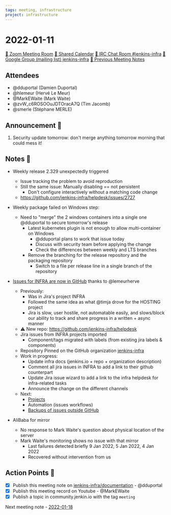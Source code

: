 ```yaml
---
tags: meeting, infrastructure
project: infrastructure
---
```

<!-- markdownlint-disable MD026-->


# 2022-01-11

[:movie_camera: Zoom Meeting Room](https://zoom.us/j/92454301214?pwd=aEVoUi9EanpaakN3L1ZxRlpDQk5Ddz09)
[:calendar: Shared Calendar](https://jenkins.io/event-calendar/)
[:speech_balloon: IRC Chat Room #jenkins-infra](https://jenkins.io/chat/#jenkins-infra)
[:email: Google Group (mailing list) jenkins-infra](https://groups.google.com/g/jenkins-infra)
[🧠 Previous Meeting Notes](https://github.com/jenkins-infra/documentation/blob/main/meetings/2022-01-04.md)

## Attendees

* @dduportal (Damien Duportal)
* @hlemeur (Hervé Le Meur)
* @MarkEWaite (Mark Waite)
* @zvW_c6ROSOOuJDTOracA7Q (Tim Jacomb)
* @smerle (Stéphane MERLE)

## Announcement :loudspeaker:

1. Security update tomorrow: don't merge anything tomorrow morning that could mess it!


## Notes :book:

* Weekly release 2.329 unexpectedly triggered
  * Issue tracking the problem to avoid reproduction
  * Still the same issue: Manually disabling == not persistent
      * Don't configure interactively without a matching code change
  * https://github.com/jenkins-infra/helpdesk/issues/2727

* Weekly package failed on Windows step:
  * Need to "merge" the 2 windows containers into a single one @dduportal to secure tomorrow's release
      * Latest kubernetes plugin is not enough to allow multi-container on Windows
          * @dduportal plans to work that issue today
          * Discuss with security team before applying the change
          * Check the differences between weekly and LTS branches
      * Remove the branching for the release repository and the packaging repository
          * Switch to a file per release line in a single branch of the repository

* [Issues for INFRA are now in GitHub](https://github.com/jenkins-infra/helpdesk/issues/9) thanks to @lemeurherve
  * Previously:
      * Was in Jira's project INFRA
      * Followed the same idea as what @timja drove for the HOSTING project
      * Jira is slow, user hostile, not automatable easily, and slows/block our ability to track and share progress in a written + async manner
  * ⚠️ New repo: https://github.com/jenkins-infra/helpdesk
  * Jira issues from INFRA projects imported
      * Component/tags migrated with labels (from existing jira labels & components)
  * Repository Pinned on the GitHub organization [jenkins-infra](https://github.com/jenkins-infra)
  * Work in progress:
      * Update infra docs (jenkins.io + repo + organization description)
      * Comment all jira issues in INFRA to add a link to their github counterpart
      * Update Jira issue wizard to add a link to the infra helpdesk for infra-related tasks
      * Announce the change on the different channels
  * Next:
      * [Projects](https://github.com/orgs/jenkins-infra/projects/5)
      * Automation (issues workflows)
      * [Backups of issues outside GitHub](https://github.com/jenkins-infra/helpdesk/issues/2722)

* AliBaba for mirror
    * No response to Mark Waite's question about physical location of the server
    * Mark Waite's monitoring shows no issue with that mirror
        * Last failures detected briefly 9 Jan 2022, 5 Jan 2022, 4 Jan 2022
        * Recovered without intervention from us

<!-- Delayed to next week meeting
* Work on the private cluster
* infra.ci's credentials

* ci.jenkins.io timeouts for aws-secrets-manager-secret-source & aws-secrets-manager-credentials-provider plugins
    * https://groups.google.com/g/jenkinsci-dev/c/h6klfdeM8tM
* Certificate for repo-ci.jenkins.org updated (thanks KK :hearth:)
* Netlify for plugins.jenkins.io, status.jenkins.io and jenkins.io
* rating.jenkins.io: The apache version + OS is shown by rating.jenkins.io
* census.jenkins.io: Damien *still* has to ask Tyler/Olivier about the "what does it do?"
* Day 2 day operations:
  * Disable anti spam for cert team: https://issues.jenkins.io/browse/INFRA-3162
  * Move ci.jenkins.io auth (since matrix-auth-plugin 3.0) config to CasC: https://issues.jenkins.io/browse/INFRA-3167
  * Tsinghua University mirror investigation completed (not an issue with their infrastructure)
-->

## Action Points :muscle:

* [x] Publish this meeting note on [jenkins-infra/documentation](https://github.com/jenkins-infra/documentation) - @dduportal 
* [x] Publish this meeting record on Youtube - @MarkEWaite 
* [x] Publish a topic in community.jenkin.io with the tag `meeting`

Next meeting note - [2022-01-18](https://github.com/jenkins-infra/documentation/blob/main/meetings/2022-01-18.md) 
